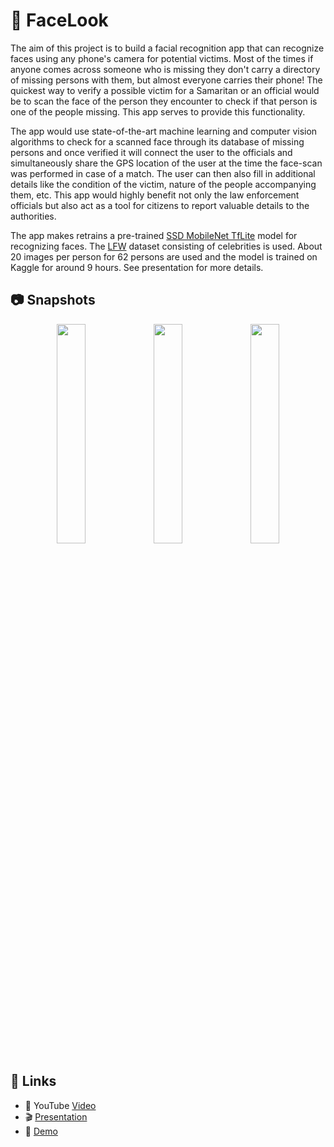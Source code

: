 # 🤖 FaceLook

The aim of this project is to build a facial recognition app that can recognize faces using any phone's camera for potential victims. Most of the times if anyone comes across someone who is missing they don't carry a directory of missing persons with them, but almost everyone carries their phone! The quickest way to verify a possible victim for a Samaritan or an official would be to scan the face of the person they encounter to check if that person is one of the people missing. This app serves to provide this functionality.

The app would use state-of-the-art machine learning and computer vision algorithms to check for a scanned face through its database of missing persons and once verified it will connect the user to the officials and simultaneously share the GPS location of the user at the time the face-scan was performed in case of a match. The user can then also fill in additional details like the condition of the victim, nature of the people accompanying them, etc. This app would highly benefit not only the law enforcement officials but also act as a tool for citizens to report valuable details to the authorities.

The app makes retrains a pre-trained [SSD MobileNet TfLite](https://github.com/tensorflow/models/blob/master/research/object_detection/g3doc/tf2_detection_zoo.md) model for recognizing faces. The [LFW](http://vis-www.cs.umass.edu/lfw/#deepfunnel-anchor) dataset consisting of celebrities is used. About 20 images per person for 62 persons are used and the model is trained on Kaggle for around 9 hours. See presentation for more details.

## :camera: Snapshots

<p align="middle">
  <img src="https://user-images.githubusercontent.com/28918901/203719123-68326d73-adb7-4fd0-b912-5a47704339d1.png" width="30%" />
  <img src="https://user-images.githubusercontent.com/28918901/203719074-1dade310-b579-4ffb-a74e-f76471ff67ca.png" width="30%" />
  <img src="https://user-images.githubusercontent.com/28918901/203719107-843e3c75-c329-43a4-bfc6-87ba7459d98a.png" width="30%" />
</p>

## 🔗 Links

- 🎥 YouTube [Video](https://www.youtube.com/watch?v=rVd--I0j3o0&feature=youtu.be)
- 🎬 [Presentation](https://he-s3.s3.amazonaws.com/media/sprint/missing-hackathon/team/674520/fe7b5d0facelook___missing_hackathon.pptx)
- 📱 [Demo](https://drive.google.com/open?id=1E9rWj-C885I00hiZ3dmQ88Omu6OVksUX)
